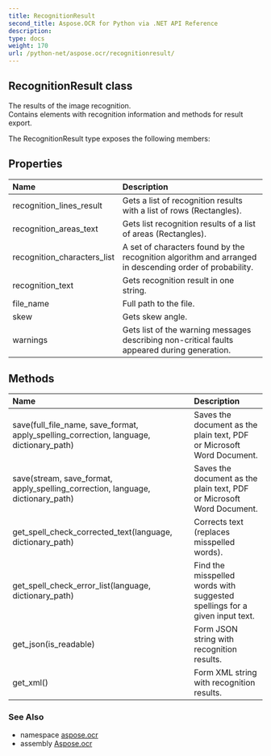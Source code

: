 ```yaml
---
title: RecognitionResult
second_title: Aspose.OCR for Python via .NET API Reference
description: 
type: docs
weight: 170
url: /python-net/aspose.ocr/recognitionresult/
---
```


## RecognitionResult class

The results of the image recognition.<br/>            Contains elements with recognition information and methods for result export.

The RecognitionResult type exposes the following members:
## Properties
| Name | Description |
| :- | :- |
|recognition_lines_result|Gets a list of recognition results with a list of rows (Rectangles).|
|recognition_areas_text|Gets list recognition results of a list of areas (Rectangles).|
|recognition_characters_list|A set of characters found by the recognition algorithm and arranged in descending order of probability.|
|recognition_text|Gets recognition result in one string.|
|file_name|Full path to the file.|
|skew|Gets skew angle.|
|warnings|Gets list of the warning messages describing non-critical faults appeared during generation.|
## Methods
| Name | Description |
| :- | :- |
|save(full_file_name, save_format, apply_spelling_correction, language, dictionary_path)|Saves the document as the plain text, PDF or Microsoft Word Document.|
|save(stream, save_format, apply_spelling_correction, language, dictionary_path)|Saves the document as the plain text, PDF or Microsoft Word Document.|
|get_spell_check_corrected_text(language, dictionary_path)|Corrects text (replaces misspelled words).|
|get_spell_check_error_list(language, dictionary_path)|Find the misspelled words with suggested spellings for a given input text.|
|get_json(is_readable)|Form JSON string with recognition results.|
|get_xml()|Form XML string with recognition results.|

### See Also

* namespace [aspose.ocr](/ocr/python-net/aspose.ocr/)
* assembly [Aspose.ocr](/ocr/python-net/)

